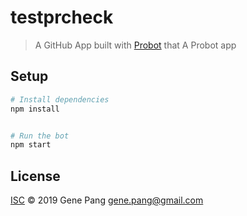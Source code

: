 # testprcheck

> A GitHub App built with [Probot](https://github.com/probot/probot) that A Probot app


## Setup

```sh
# Install dependencies
npm install


# Run the bot
npm start
```

## License

[ISC](LICENSE) © 2019 Gene Pang <gene.pang@gmail.com>

